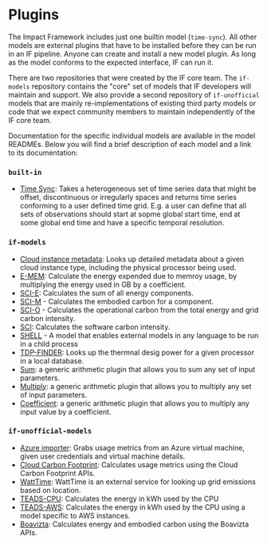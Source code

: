 # Plugins

The Impact Framework includes just one builtin model (`time-sync`). All other models are external plugins that have to be installed before they can be run in an IF pipeline. Anyone can create and install a new model plugin. As long as the model conforms to the expected interface, IF can run it.

There are two repositories that were created by the IF core team. The `if-models` repository contains the "core" set of models that IF developers will maintain and support. We also provide a second repository of `if-unofficial` models that are mainly re-implementations of existing third party models or code that we expect community members to maintain independently of the IF core team.

Documentation for the specific individual models are available in the model READMEs. Below you will find a brief description of each model and a link to its documentation:

### `built-in`

* [Time Sync](https://github.com/Green-Software-Foundation/if/tree/dev/src/models#time-sync): Takes a heterogeneous set of time series data that might be offset, discontinuous or irregularly spaces and returns time series conforming to a user defined time grid. E.g. a user can define that all sets of observations should start at sopme global start time, end at some global end time and have a specific temporal resolution. 


### `if-models`


* [Cloud instance metadata](https://github.com/Green-Software-Foundation/if-models/blob/main/src/lib/cloud-instance-metadata/README.md): Looks up detailed metadata about a given cloud instance type, including the physical processor being used.
* [E-MEM](https://github.com/Green-Software-Foundation/if-models/blob/main/src/lib/e-mem/README.md): Calculate the energy expended due to memroy usage, by multiplying the energy used in GB by a coefficient.
* [SCI-E](https://github.com/Green-Software-Foundation/if-models/blob/main/src/lib/sci-e/README.md): Calculates the sum of all energy components.
* [SCI-M](https://github.com/Green-Software-Foundation/if-models/blob/main/src/lib/sci-m/README.md) - Calculates the embodied carbon for a component.
* [SCI-O](https://github.com/Green-Software-Foundation/if-models/blob/main/src/lib/sci-o/index.ts) - Calculates the operational carbon from the total energy and grid carbon intensity.
* [SCI](https://github.com/Green-Software-Foundation/if-models/blob/main/src/lib/sci/README.md): Calculates the software carbon intensity.
* [SHELL](https://github.com/Green-Software-Foundation/if-models/blob/main/src/lib/shell/README.md) - A model that enables external models in any language to be run in a child process
* [TDP-FINDER](https://github.com/Green-Software-Foundation/if-models/tree/main/src/lib/tdp-finder): Looks up the thermnal desig power for a given processor in a local database.
* [Sum](https://github.com/Green-Software-Foundation/if-models/tree/main/src/lib/sum): a generic arithmetic plugin that allows you to sum any set of input parameters.
* [Multiply](https://github.com/Green-Software-Foundation/if-models/tree/main/src/lib/multiply): a generic arithmetic plugin that allows you to multiply any set of input parameters.
* [Coefficient](https://github.com/Green-Software-Foundation/if-models/tree/main/src/lib/coefficient): a generic arithmetic plugin that allows you to multiply any input value by a coefficient.



### `if-unofficial-models`

* [Azure importer](https://github.com/Green-Software-Foundation/if-unofficial-models/blob/main/src/lib/azure-importer/README.md): Grabs usage metrics from an Azure virtual machine, given user credentials and virtual machine details.
* [Cloud Carbon Footprint](https://github.com/Green-Software-Foundation/if-unofficial-models/blob/main/src/lib/ccf/README.md): Calculates usage metrics using the Cloud Carbon Footprint APIs.
* [WattTime](https://github.com/Green-Software-Foundation/if-unofficial-models/blob/main/src/lib/watt-time/README.md): WattTime is an external service for looking up grid emissions based on location.
* [TEADS-CPU](https://github.com/Green-Software-Foundation/if-unofficial-models/blob/main/src/lib/teads-curve/README.md): Calculates the energy in kWh used by the CPU
* [TEADS-AWS](https://github.com/Green-Software-Foundation/if-unofficial-models/blob/main/src/lib/teads-aws/README.md): Calculates the energy in kWh used by the CPU using a model specific to AWS instances.
* [Boavizta](https://github.com/Green-Software-Foundation/if-unofficial-models/blob/main/src/lib/boavizta/README.md): Calculates energy and embodied carbon using the Boavizta APIs.
